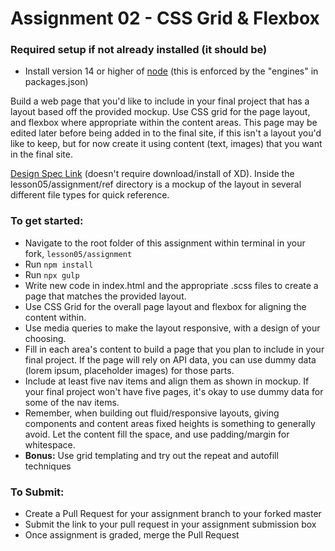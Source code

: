 # Assignment 02 - CSS Grid & Flexbox

### Required setup if not already installed (it should be)
- Install version 14 or higher of [node](https://nodejs.org/en/) (this is enforced by the "engines" in packages.json)

Build a web page that you'd like to include in your final project that has a layout based off the provided mockup. Use CSS grid for the page layout, and flexbox where appropriate within the content areas. This page may be edited later before being added in to the final site, if this isn't a layout you'd like to keep, but for now create it using content (text, images) that you want in the final site.

[Design Spec Link](https://xd.adobe.com/spec/8117a5c5-ebde-471d-7eb0-c67b3578aeba-f726/) (doesn't require download/install of XD). Inside the lesson05/assignment/ref directory is a mockup of the layout in several different file types for quick reference.

### To get started:
-   Navigate to the root folder of this assignment within terminal in your fork, `lesson05/assignment`
-   Run `npm install`
-   Run `npx gulp`
-   Write new code in index.html and the appropriate .scss files to create a page that matches the provided layout.
-   Use CSS Grid for the overall page layout and flexbox for aligning the content within.
- Use media queries to make the layout responsive, with a design of your choosing.
- 	Fill in each area's content to build a page that you plan to include in your final project. If the page will rely on API data, you can use dummy data (lorem ipsum, placeholder images) for those parts.
-   Include at least five nav items and align them as shown in mockup. If your final project won't have five pages, it's okay to use dummy data for some of the nav items.
-   Remember, when building out fluid/responsive layouts, giving components and content areas fixed heights is something to generally avoid. Let the content fill the space, and use padding/margin for whitespace.
- 	**Bonus:**  Use grid templating and try out the repeat and autofill techniques

### To Submit:
- Create a Pull Request for your assignment branch to your forked master
- Submit the link to your pull request in your assignment submission box
- Once assignment is graded, merge the Pull Request
